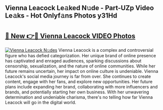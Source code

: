 ## Vienna Leacock Le𝚊ked N𝚞de - Part-UZp Video Le𝚊ks - Hot Onlyf𝚊ns Photos y31Hd

# <h2><a href="http://ac12778.deff.icu/?id=Vienna+Leacock">🔗 New 👉🔴 Vienna Leacock VIDEO Photos</a></h2>

[![Vienna Leacock N𝚞des](https://i.imgur.com/rIISA9y.gif)](http://ac12778.deff.icu/?id=Vienna+Leacock)
Vienna Leacock is a complex and controversial figure who has defied categorization. Her unique brand of online presence has captivated and enraged audiences, sparking discussions about censorship, sexualization, and the nature of online communities. While her future remains uncertain, her impact on online culture is undeniable. Vienna Leacock's social media journey is far from over. She continues to create content, engage with her fans, and explore new opportunities. Her future plans include expanding her brand, collaborating with more influencers and brands, and potentially starting her own business. With her unwavering determination and undeniable charisma, there's no telling how far Vienna Leacock will go in the digital world.
